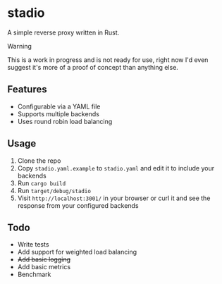 # stadio

A simple reverse proxy written in Rust.

> [!WARNING]
> This is a work in progress and is not ready for use, right now I'd even suggest it's more of a proof of concept than anything else.

## Features

- Configurable via a YAML file
- Supports multiple backends
- Uses round robin load balancing

## Usage

1. Clone the repo
2. Copy `stadio.yaml.example` to `stadio.yaml` and edit it to include your backends
3. Run `cargo build`
4. Run `target/debug/stadio`
5. Visit `http://localhost:3001/` in your browser or curl it and see the response from your configured backends

## Todo

- Write tests
- Add support for weighted load balancing
- ~~Add basic logging~~
- Add basic metrics
- Benchmark
